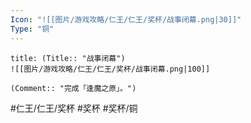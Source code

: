 ```yaml
---
Icon: "![[图片/游戏攻略/仁王/仁王/奖杯/战事闭幕.png|30]]"
Type: "铜"
---
```

```ad-common-bronze-trophy
title: (Title:: "战事闭幕")
![[图片/游戏攻略/仁王/仁王/奖杯/战事闭幕.png|100]]

(Comment:: "完成「逢魔之原」。")
```

#仁王/仁王/奖杯 #奖杯 #奖杯/铜

